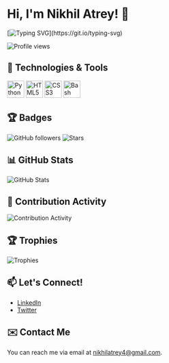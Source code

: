 # Hi, I'm Nikhil Atrey! 👋

[![Typing SVG](https://readme-typing-svg.herokuapp.com?font=Fira+Code&size=25&color=F72585&lines=Aspiring+Bug+Bounty+Hunter;Web+Developer+in+Progress;Learning+Every+Day!)](https://git.io/typing-svg)

![Profile views](https://komarev.com/ghpvc/?username=NikhilAtrey&color=blue&style=flat-square)

## 🔧 Technologies & Tools  
<div>
    <img src="https://cdn.jsdelivr.net/gh/devicons/devicon/icons/python/python-original.svg" width="40" height="40" title="Python"/> 
    <img src="https://cdn.jsdelivr.net/gh/devicons/devicon/icons/html5/html5-original.svg" width="40" height="40" title="HTML5"/>
    <img src="https://cdn.jsdelivr.net/gh/devicons/devicon/icons/css3/css3-original.svg" width="40" height="40" title="CSS3"/>
    <img src="https://cdn.jsdelivr.net/gh/devicons/devicon/icons/bash/bash-original.svg" width="40" height="40" title="Bash"/>
</div>

## 🏆 Badges  
![GitHub followers](https://img.shields.io/github/followers/NikhilAtrey?label=Follow&style=social)
![Stars](https://img.shields.io/github/stars/NikhilAtrey?label=Stars&style=social)

## 📊 GitHub Stats
![GitHub Stats](https://github-readme-stats.vercel.app/api?username=NikhilAtrey&show_icons=true&theme=radical)

## 📅 Contribution Activity  
![Contribution Activity](https://github-readme-streak-stats.herokuapp.com/?user=NikhilAtrey&theme=radical)

## 🏆 Trophies  
![Trophies](https://github-profile-trophy.vercel.app/?username=NikhilAtrey&theme=onestar&no-frame=true&margin-w=15)

## 📫 Let's Connect!  
- [LinkedIn](https://www.linkedin.com/in/nikhil-atrey01/)
- [Twitter](https://x.com/AtreyNikhil)

## ✉️ Contact Me  
You can reach me via email at [nikhilatrey4@gmail.com](mailto:nikhilatrey4@gmail.com).


